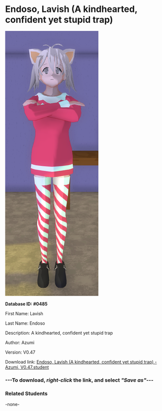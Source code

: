 # Endoso, Lavish (A kindhearted, confident yet stupid trap)

<img src="Files/Images/Endoso, Lavish (A kindhearted, confident yet stupid trap).png" title="Endoso, Lavish (A kindhearted, confident yet stupid trap) - Azumi, V0.47">

**Database ID: #0485**

First Name: Lavish

Last Name: Endoso

Description: A kindhearted, confident yet stupid trap

Author: Azumi

Version: V0.47

Download link: <a href="https://raw.githubusercontent.com/Arbiter1223/Daigaku-Gurashi-Custom-Students/master/Files/Studen%20Files/Endoso%2C%20Lavish%20(A%20kindhearted%2C%20confident%20yet%20stupid%20trap)%20-%20Azumi%2C%20V0.47.student">Endoso, Lavish (A kindhearted, confident yet stupid trap) - Azumi, V0.47.student</a>

### ---**To download, _right-click_ the link, and select _"Save as"_**---

### Related Students

-none-
